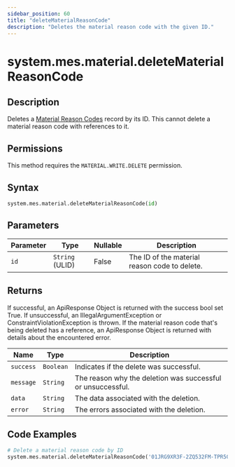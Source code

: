 ```yaml
---
sidebar_position: 60
title: "deleteMaterialReasonCode"
description: "Deletes the material reason code with the given ID."
---
```


# system.mes.material.deleteMaterialReasonCode

## Description

Deletes a [Material Reason Codes](../../data-model/material-model/material-reason-code) record by its ID.
This cannot delete a material reason code with references to it.


## Permissions

This method requires the `MATERIAL.WRITE.DELETE` permission.

## Syntax

```python
system.mes.material.deleteMaterialReasonCode(id)
```

## Parameters

| Parameter | Type            | Nullable | Description                                   |
|-----------|-----------------|----------|-----------------------------------------------|
| `id`      | `String` (ULID) | False    | The ID of the material reason code to delete. |

## Returns

If successful, an ApiResponse Object is returned with the success bool set True. If unsuccessful, an IllegalArgumentException or ConstraintViolationException is thrown.
If the material reason code that's being deleted has a reference, an ApiResponse Object is returned with details about the encountered error.

| Name      | Type      | Description                                                 |
|-----------|-----------|-------------------------------------------------------------|
| `success` | `Boolean` | Indicates if the delete was successful.                     |
| `message` | `String`  | The reason why the deletion was successful or unsuccessful. |
| `data`    | `String`  | The data associated with the deletion.                      |
| `error`   | `String`  | The errors associated with the deletion.                    |

## Code Examples

```python
# Delete a material reason code by ID
system.mes.material.deleteMaterialReasonCode('01JRG9XR3F-2ZQ532FM-TPR50GY6')
```
